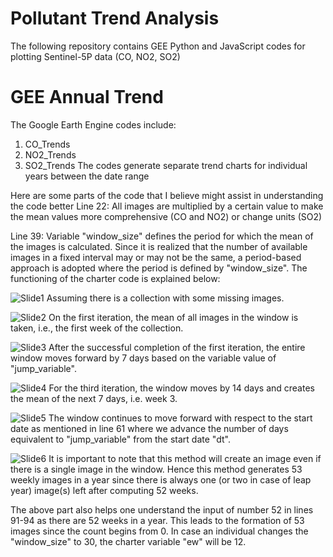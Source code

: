 # Pollutant Trend Analysis
The following repository contains GEE Python and JavaScript codes for plotting Sentinel-5P data (CO, NO2, SO2)

# GEE Annual Trend
The Google Earth Engine codes include:
  1. CO_Trends
  2. NO2_Trends
  3. SO2_Trends
 The codes generate separate trend charts for individual years between the date range

Here are some parts of the code that I believe might assist in understanding the code better
 Line 22: All images are multiplied by a certain value to make the mean values more comprehensive (CO and NO2) or change units (SO2)

 Line 39: Variable "window_size" defines the period for which the mean of the images is calculated. Since it is realized that the number of available images in a fixed interval may or may not be the same, a period-based approach is adopted where the period is defined by "window_size".
 The functioning of the charter code is explained below:
 
 ![Slide1](https://github.com/NotnirwaN/Pollutant_Trend_Analysis/assets/106248449/3775de2a-3bf4-45b7-bfee-8c4af015e530)
 Assuming there is a collection with some missing images.

 ![Slide2](https://github.com/NotnirwaN/Pollutant_Trend_Analysis/assets/106248449/ca3cc70c-8714-43be-8821-fb08a0d27b28)
 On the first iteration, the mean of all images in the window is taken, i.e., the first week of the collection.
 
 ![Slide3](https://github.com/NotnirwaN/Pollutant_Trend_Analysis/assets/106248449/d8ee0102-9043-409e-8f4f-351c601695ca)
 After the successful completion of the first iteration, the entire window moves forward by 7 days based on the variable value of "jump_variable".

 ![Slide4](https://github.com/NotnirwaN/Pollutant_Trend_Analysis/assets/106248449/5e2c17e3-9aae-4287-8b33-4ed19e65165d)
 For the third iteration, the window moves by 14 days and creates the mean of the next 7 days, i.e. week 3.

 ![Slide5](https://github.com/NotnirwaN/Pollutant_Trend_Analysis/assets/106248449/4906d719-9f09-43ca-ad6e-94dae8e6032d)
 The window continues to move forward with respect to the start date as mentioned in line 61 where we advance the number of days equivalent to "jump_variable" from the start date "dt".

 ![Slide6](https://github.com/NotnirwaN/Pollutant_Trend_Analysis/assets/106248449/84a8a983-d021-4503-bdee-09d452094315)
 It is important to note that this method will create an image even if there is a single image in the window. Hence this method generates 53 weekly images in a year since there is always one (or two in case of leap year) image(s) left after computing 52 weeks.

 The above part also helps one understand the input of number 52 in lines 91-94 as there are 52 weeks in a year. This leads to the formation of 53 images since the count begins from 0. In case an individual changes the "window_size" to 30, the charter variable "ew" will be 12. 
